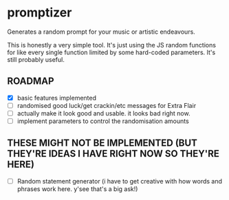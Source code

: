 # promptizer
Generates a random prompt for your music or artistic endeavours.

This is honestly a very simple tool. It's just using the JS random functions for like every single function limited by some hard-coded parameters. It's still probably useful.

## ROADMAP
- [x] basic features implemented
- [ ] randomised good luck/get crackin/etc messages for Extra Flair
- [ ] actually make it look good and usable. it looks bad right now.
- [ ] implement parameters to control the randomisation amounts

## THESE MIGHT NOT BE IMPLEMENTED (BUT THEY'RE IDEAS I HAVE RIGHT NOW SO THEY'RE HERE)
- [ ] Random statement generator (i have to get creative with how words and phrases work here. y'see that's a big ask!)
